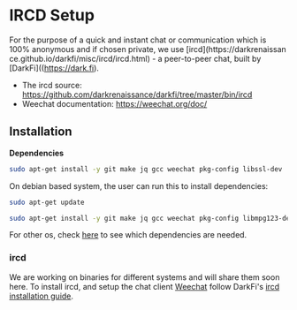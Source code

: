 # IRCD Setup

For the purpose of a quick and instant chat or communication which is 100% anonymous and if chosen private, we use [ircd](https://darkrenaissan    ce.github.io/darkfi/misc/ircd/ircd.html) - a peer-to-peer chat, built by [DarkFi]((https://dark.fi). 

* The ircd source: https://github.com/darkrenaissance/darkfi/tree/master/bin/ircd
* Weechat documentation: https://weechat.org/doc/

## Installation

**Dependencies**

```sh
sudo apt-get install -y git make jq gcc weechat pkg-config libssl-dev
```
On debian based system, the user can run this to install dependencies:

```sh
sudo apt-get update
```
```sh
sudo apt-get install -y git make jq gcc weechat pkg-config libmpg123-dev
```
For other os, check [here](https://darkrenaissance.github.io/darkfi/index.html) to see which dependencies are needed. 

### ircd

We are working on binaries for different systems and will share them soon here. To install ircd, and setup the chat client [Weechat](https://weechat.org/files/doc/stable/weechat_user.en.html) follow DarkFi's [ircd installation guide](https://darkrenaissance.github.io/darkfi/misc/ircd/ircd.html).

